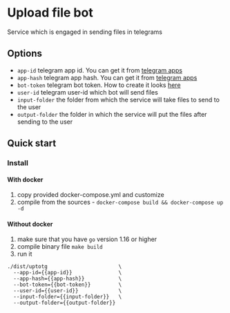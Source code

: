 # Upload file bot

Service which is engaged in sending files in telegrams

## Options

* `app-id` telegram app id. You can get it from [telegram apps](https://my.telegram.org/apps)
* `app-hash` telegram app hash. You can get it from [telegram apps](https://my.telegram.org/apps)
* `bot-token` telegram bot token. How to create it looks [here](https://core.telegram.org/bots)
* `user-id` telegram user-id which bot will send files
* `input-folder` the folder from which the service will take files to send to the user
* `output-folder` the folder in which the service will put the files after sending to the user

## Quick start

### Install

#### With docker
1. copy provided docker-compose.yml and customize
2. compile from the sources - `docker-compose build && docker-compose up -d`

#### Without docker
1. make sure that you have `go` version 1.16 or higher
2. compile binary file `make build`
3. run it
```shell
./dist/uptotg                       \
  --app-id={{app-id}}               \
  --app-hash={{app-hash}}           \
  --bot-token={{bot-token}}         \
  --user-id={{user-id}}             \
  --input-folder={{input-folder}}   \
  --output-folder={{output-folder}}
```
